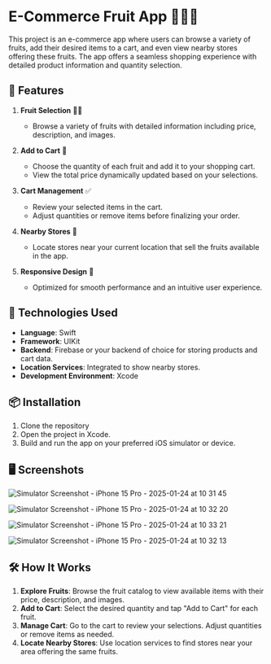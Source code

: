 # E-Commerce Fruit App 🍎🍌🛒  

This project is an e-commerce app where users can browse a variety of fruits, add their desired items to a cart, and even view nearby stores offering these fruits. The app offers a seamless shopping experience with detailed product information and quantity selection.  

## 🌟 Features  

1. **Fruit Selection** 🍉🍊  
   - Browse a variety of fruits with detailed information including price, description, and images.  

2. **Add to Cart** 🛒  
   - Choose the quantity of each fruit and add it to your shopping cart.  
   - View the total price dynamically updated based on your selections.  

3. **Cart Management** ✅  
   - Review your selected items in the cart.  
   - Adjust quantities or remove items before finalizing your order.  

4. **Nearby Stores** 🏬  
   - Locate stores near your current location that sell the fruits available in the app.  

5. **Responsive Design** 🎨  
   - Optimized for smooth performance and an intuitive user experience.  

## 🚀 Technologies Used  

- **Language**: Swift  
- **Framework**: UIKit  
- **Backend**: Firebase or your backend of choice for storing products and cart data.  
- **Location Services**: Integrated to show nearby stores.  
- **Development Environment**: Xcode  

## 📦 Installation  

1. Clone the repository
2. Open the project in Xcode.  
3. Build and run the app on your preferred iOS simulator or device.  

## 🖥️ Screenshots  

![Simulator Screenshot - iPhone 15 Pro - 2025-01-24 at 10 31 45](https://github.com/user-attachments/assets/6c42ee50-978f-4ac4-b9aa-c23f8ebb4570)

![Simulator Screenshot - iPhone 15 Pro - 2025-01-24 at 10 32 20](https://github.com/user-attachments/assets/8d216206-7af0-4a93-89ea-969368cb2e59)

![Simulator Screenshot - iPhone 15 Pro - 2025-01-24 at 10 33 21](https://github.com/user-attachments/assets/a6a9d293-d38b-41ab-bfe1-2f302832ca71)

![Simulator Screenshot - iPhone 15 Pro - 2025-01-24 at 10 32 13](https://github.com/user-attachments/assets/77e4580b-7094-4542-a291-315a8339104d)




## 🛠️ How It Works  

1. **Explore Fruits**: Browse the fruit catalog to view available items with their price, description, and images.  
2. **Add to Cart**: Select the desired quantity and tap "Add to Cart" for each fruit.  
3. **Manage Cart**: Go to the cart to review your selections. Adjust quantities or remove items as needed.  
4. **Locate Nearby Stores**: Use location services to find stores near your area offering the same fruits.  
